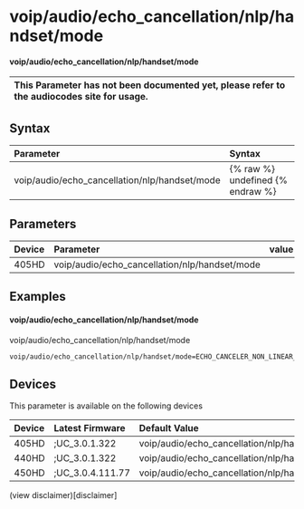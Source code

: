 ﻿---
description: voip/audio/echo_cancellation/nlp/handset/mode
search:
    keywords: ['voip','audio','echo_cancellation','nlp','handset','mode']
---

# voip/audio/echo_cancellation/nlp/handset/mode

#### voip/audio/echo_cancellation/nlp/handset/mode


| This Parameter has not been documented yet, please refer to the audiocodes site for usage.  |
| :--- |

## Syntax
| Parameter | Syntax |
| :--- | :--- |
|voip/audio/echo_cancellation/nlp/handset/mode | {% raw %} undefined {% endraw %} |

## Parameters
|Device|Parameter|value|Description|
|:---|:---|:---|:---|
| 405HD | voip/audio/echo_cancellation/nlp/handset/mode |  |  |

## Examples
#### voip/audio/echo_cancellation/nlp/handset/mode

voip/audio/echo_cancellation/nlp/handset/mode

```
voip/audio/echo_cancellation/nlp/handset/mode=ECHO_CANCELER_NON_LINEAR_PROCESSOR_MODE__LOW_SENSITIVITY
```

## Devices
This parameter is available on the following devices

| Device | Latest Firmware | Default Value |
|:---|:---|:---|
| 405HD | ;UC_3.0.1.322 | voip/audio/echo_cancellation/nlp/handset/mode=ECHO_CANCELER_NON_LINEAR_PROCESSOR_MODE__LOW_SENSITIVITY 
| 440HD | ;UC_3.0.1.322 | voip/audio/echo_cancellation/nlp/handset/mode=ECHO_CANCELER_NON_LINEAR_PROCESSOR_MODE__LOW_SENSITIVITY 
| 450HD | ;UC_3.0.4.111.77 | voip/audio/echo_cancellation/nlp/handset/mode=ECHO_CANCELER_NON_LINEAR_PROCESSOR_MODE__LOW_SENSITIVITY 

(view disclaimer)[disclaimer]
